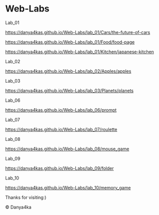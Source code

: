 # Web-Labs
Lab_01

https://danya4kas.github.io/Web-Labs/lab_01/Cars/the-future-of-cars

https://danya4kas.github.io/Web-Labs/lab_01/Food/food-page

https://danya4kas.github.io/Web-Labs/lab_01/Kitchen/japanese-kitchen

Lab_02

https://danya4kas.github.io/Web-Labs/lab_02/Apples/apples

Lab_03

https://danya4kas.github.io/Web-Labs/lab_03/Planets/planets

Lab_06

https://danya4kas.github.io/Web-Labs/lab_06/prompt

Lab_07

https://danya4kas.github.io/Web-Labs/lab_07/roulette

Lab_08

https://danya4kas.github.io/Web-Labs/lab_08/mouse_game

Lab_09

https://danya4kas.github.io/Web-Labs/lab_09/folder

Lab_10

https://danya4kas.github.io/Web-Labs/lab_10/memory_game








Thanks for visiting:)

© Danya4ka 

